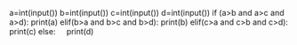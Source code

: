 a=int(input())
b=int(input())
c=int(input())
d=int(input())
if (a>b and a>c and a>d):
    print(a)
elif(b>a and b>c and b>d):
    print(b)
elif(c>a and c>b and c>d):
    print(c)
else:
    print(d)
